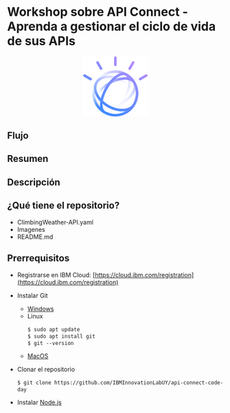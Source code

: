 # Workshop sobre API Connect - Aprenda a gestionar el ciclo de vida de sus APIs

<p align="center">
  <img src="Imagenes/watson.png" width="150" length="200">
</p>

## Flujo



## Resumen



## Descripción



## ¿Qué tiene el repositorio?
- ClimbingWeather-API.yaml
- Imagenes
- README.md

## Prerrequisitos
* Registrarse en IBM Cloud: [https://cloud.ibm.com/registration](https://cloud.ibm.com/registration)
* Instalar Git
  - [Windows](https://gitforwindows.org/)
  - Linux
    ```
    $ sudo apt update 
    $ sudo apt install git
    $ git --version
    ```
  - [MacOS](https://git-scm.com/download/mac)

* Clonar el repositorio
  ```
  $ git clone https://github.com/IBMInnovationLabUY/api-connect-code-day
  ```

* Instalar [Node.js](https://nodejs.org/es/download/)
